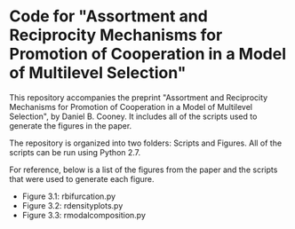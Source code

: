 # Code for "Assortment and Reciprocity Mechanisms for Promotion of Cooperation in a Model of Multilevel Selection"

This repository accompanies the preprint "Assortment and Reciprocity Mechanisms for Promotion of Cooperation in a Model of Multilevel Selection", by Daniel B. Cooney. It includes all of the scripts used to generate the figures in the paper.

The repository is organized into two folders: Scripts and Figures. All of the scripts can be run using Python 2.7.

For reference, below is a list of the figures from the paper and the scripts that were used to generate each figure.

- Figure 3.1: rbifurcation.py
- Figure 3.2: rdensityplots.py
- Figure 3.3: rmodalcomposition.py

